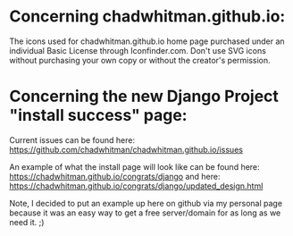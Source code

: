 # Concerning chadwhitman.github.io:
The icons used for chadwhitman.github.io home page purchased under an individual Basic License through Iconfinder.com. Don't use SVG icons without purchasing your own copy or without the creator's permission.

# Concerning the new Django Project "install success" page:
Current issues can be found here: https://github.com/chadwhitman/chadwhitman.github.io/issues

An example of what the install page will look like can be found here: https://chadwhitman.github.io/congrats/django and here: https://chadwhitman.github.io/congrats/django/updated_design.html

Note, I decided to put an example up here on github via my personal page because it was an easy way to get a free server/domain for as long as we need it. ;)
